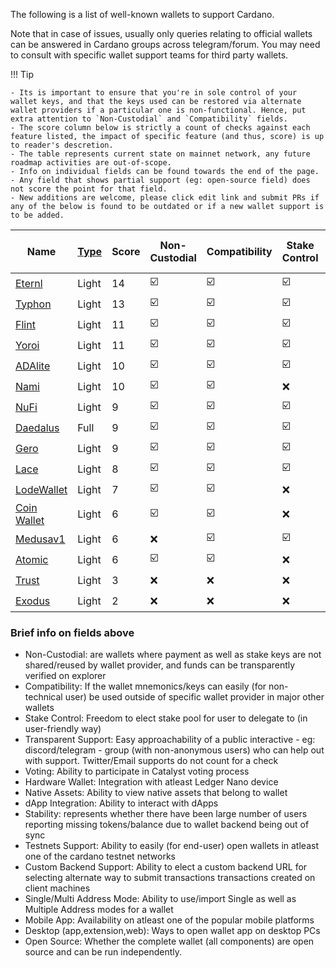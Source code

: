 
The following is a list of well-known wallets to support Cardano.

Note that in case of issues, usually only queries relating to official wallets can be answered in Cardano groups across telegram/forum. You may need to consult with specific wallet support teams for third party wallets.

!!! Tip

    - Its is important to ensure that you're in sole control of your wallet keys, and that the keys used can be restored via alternate wallet providers if a particular one is non-functional. Hence, put extra attention to `Non-Custodial` and `Compatibility` fields.
    - The score column below is strictly a count of checks against each feature listed, the impact of specific feature (and thus, score) is up to reader's descretion.
    - The table represents current state on mainnet network, any future roadmap activities are out-of-scope.
    - Info on individual fields can be found towards the end of the page.
    - Any field that shows partial support (eg: open-source field) does not score the point for that field.
    - New additions are welcome, please click edit link and submit PRs if any of the below is found to be outdated or if a new wallet support is to be added.

|Name         |[Type][1]|Score |Non-Custodial          |Compatibility          |Stake Control          |Transparent Support    |Voting                 |Hardware Wallet        |Native Assets          |dApp Integration       |Stability              |Testnets Support       |Custom Backend Support |Single/Multi Address Mode|Mobile App             |Desktop (app,extension,web)                             |Open Source            |
|-------------|---------|------|-----------------------|-----------------------|-----------------------|-----------------------|-----------------------|-----------------------|-----------------------|-----------------------|-----------------------|-----------------------|-----------------------|-------------------------|-----------------------|--------------------------------------------------------|-----------------------|
|[Eternl]     |Light    |14    |:ballot_box_with_check:|:ballot_box_with_check:|:ballot_box_with_check:|:ballot_box_with_check:|:ballot_box_with_check:|:ballot_box_with_check:|:ballot_box_with_check:|:ballot_box_with_check:|:ballot_box_with_check:|:ballot_box_with_check:|:ballot_box_with_check:|:ballot_box_with_check:  |:ballot_box_with_check:|( :x:,:ballot_box_with_check:,:ballot_box_with_check: ) |:x:                    |
|[Typhon]     |Light    |13    |:ballot_box_with_check:|:ballot_box_with_check:|:ballot_box_with_check:|:ballot_box_with_check:|:ballot_box_with_check:|:ballot_box_with_check:|:ballot_box_with_check:|:ballot_box_with_check:|:ballot_box_with_check:|:ballot_box_with_check:|:ballot_box_with_check:|:ballot_box_with_check:  |:x:                    |( :x:,:ballot_box_with_check:,:ballot_box_with_check: ) |[Partial](https://github.com/StricaHQ)|
|[Flint]      |Light    |11    |:ballot_box_with_check:|:ballot_box_with_check:|:ballot_box_with_check:|:ballot_box_with_check:|:x:                    |:ballot_box_with_check:|:ballot_box_with_check:|:ballot_box_with_check:|:ballot_box_with_check:|:ballot_box_with_check:|:x:                    |:x:                      |:ballot_box_with_check:|( :x:,:ballot_box_with_check:,:ballot_box_with_check: ) |[Partial](https://github.com/dcSpark)|
|[Yoroi]      |Light    |11    |:ballot_box_with_check:|:ballot_box_with_check:|:ballot_box_with_check:|:x:                    |:ballot_box_with_check:|:ballot_box_with_check:|:ballot_box_with_check:|:ballot_box_with_check:|:x:                    |:ballot_box_with_check:|:x:                    |:x:                      |:ballot_box_with_check:|( :x:,:ballot_box_with_check:,:ballot_box_with_check: ) |[:ballot_box_with_check:](https://github.com/emurgo/yoroi-frontend)|
|[ADAlite]    |Light    |10    |:ballot_box_with_check:|:ballot_box_with_check:|:ballot_box_with_check:|:ballot_box_with_check:|:ballot_box_with_check:|:ballot_box_with_check:|:ballot_box_with_check:|:x:                    |:ballot_box_with_check:|:x:                    |:x:                    |:x:                      |:x:                    |( :x:,:x:,:ballot_box_with_check: )                     |[:ballot_box_with_check:](https://github.com/vacuumlabs/adalite)|
|[Nami]       |Light    |10    |:ballot_box_with_check:|:ballot_box_with_check:|:x:                    |:ballot_box_with_check:|:x:                    |:ballot_box_with_check:|:ballot_box_with_check:|:ballot_box_with_check:|:ballot_box_with_check:|:x:                    |:ballot_box_with_check:|:x:                      |:x:                    |( :x:,:ballot_box_with_check:,:x: )                     |[:ballot_box_with_check:](https://github.com/Berry-Pool/nami-wallet)|
|[NuFi]       |Light    |9     |:ballot_box_with_check:|:ballot_box_with_check:|:ballot_box_with_check:|:ballot_box_with_check:|:x:                    |:ballot_box_with_check:|:ballot_box_with_check:|:ballot_box_with_check:|:ballot_box_with_check:|:x:                    |:x:                    |:x:                      |:x:                    |( :x:,:ballot_box_with_check:,:ballot_box_with_check: ) |:x:                    |
|[Daedalus]   |Full     |9     |:ballot_box_with_check:|:ballot_box_with_check:|:ballot_box_with_check:|:x:                    |:ballot_box_with_check:|:ballot_box_with_check:|:ballot_box_with_check:|:x:                    |:x:                    |:ballot_box_with_check:|:x:                    |:x:                      |:x:                    |( :ballot_box_with_check:,:x:,:x: )                     |[:ballot_box_with_check:](https://github.com/input-output-hk/daedalus)|
|[Gero]       |Light    |9     |:ballot_box_with_check:|:ballot_box_with_check:|:ballot_box_with_check:|:ballot_box_with_check:|:x:                    |:ballot_box_with_check:|:ballot_box_with_check:|:x:                    |:ballot_box_with_check:|:x:                    |:x:                    |:x:                      |:ballot_box_with_check:|( :x:,:ballot_box_with_check:,:x: )                     |:x:                    |
|[Lace]       |Light    |8     |:ballot_box_with_check:|:ballot_box_with_check:|:ballot_box_with_check:|:x:                    |:x:                    |:ballot_box_with_check:|:ballot_box_with_check:|:ballot_box_with_check:|:ballot_box_with_check:|:x:                    |:x:                    |:x:                      |:x:                    |( :x:,:ballot_box_with_check:,:x: )                     |:x:                    |
|[LodeWallet] |Light    |7     |:ballot_box_with_check:|:ballot_box_with_check:|:x:                    |:x:                    |:x:                    |:x:                    |:ballot_box_with_check:|:ballot_box_with_check:|:ballot_box_with_check:|:x:                    |:x:                    |:x:                      |:ballot_box_with_check:|( :x:,:ballot_box_with_check:,:x: )                     |:x:                    |
|[Coin Wallet]|Light    |6     |:ballot_box_with_check:|:ballot_box_with_check:|:x:                    |:x:                    |:x:                    |:x:                    |:x:                    |:x:                    |:ballot_box_with_check:|:x:                    |:x:                    |:x:                      |:ballot_box_with_check:|( :ballot_box_with_check:,:x:,:ballot_box_with_check: ) |[:ballot_box_with_check:](https://github.com/CoinSpace/CoinSpace)|
|[Medusav1]   |Light    |6     |:x:                    |:ballot_box_with_check:|:ballot_box_with_check:|:ballot_box_with_check:|:x:                    |:ballot_box_with_check:|:x:                    |:x:                    |:ballot_box_with_check:|:x:                    |:x:                    |:x:                      |:x:                    |( :x:,:x:,:ballot_box_with_check: )                     |:x:                    |
|[Atomic]     |Light    |6     |:ballot_box_with_check:|:ballot_box_with_check:|:x:                    |:ballot_box_with_check:|:x:                    |:x:                    |:x:                    |:x:                    |:ballot_box_with_check:|:x:                    |:x:                    |:x:                      |:ballot_box_with_check:|( :ballot_box_with_check:,:x:,:ballot_box_with_check: ) |:x:                    |
|[Trust]      |Light    |3     |:x:                    |:x:                    |:x:                    |:x:                    |:x:                    |:ballot_box_with_check:|:x:                    |:x:                    |:x:                    |:x:                    |:x:                    |:x:                      |:ballot_box_with_check:|( :x:,:x:,:ballot_box_with_check: )                     |:x:                    |
|[Exodus]     |Light    |2     |:x:                    |:x:                    |:x:                    |:x:                    |:x:                    |:x:                    |:x:                    |:x:                    |:x:                    |:x:                    |:x:                    |:x:                      |:ballot_box_with_check:|( :x:,:x:,:ballot_box_with_check: )                     |:x:                    |


[1]: types.md#software-wallets
[Daedalus]: https://daedaluswallet.io
[Yoroi]: https://yoroi-wallet.com
[ADAlite]: https://www.adalite.io
[NuFi]: https://nu.fi
[Typhon]: https://typhonwallet.io
[Eternl]: https://eternl.io
[Flint]: https://flint-wallet.com
[Medusav1]: https://adawallet.io/
[Nami]: https://namiwallet.io
[Atomic]: https://atomicwallet.io/
[Gero]: https://gerowallet.io
[Exodus]: https://www.exodus.io/
[LodeWallet]: https://lodewallet.io
[Coin Wallet]: https://coin.space
[Lace]: https://lace.io
[Trust]: https://trustwallet.com

### Brief info on fields above

- Non-Custodial: are wallets where payment as well as stake keys are not shared/reused by wallet provider, and funds can be transparently verified on explorer
- Compatibility: If the wallet mnemonics/keys can easily (for non-technical user) be used outside of specific wallet provider in major other wallets
- Stake Control: Freedom to elect stake pool for user to delegate to (in user-friendly way)
- Transparent Support: Easy approachability of a public interactive - eg: discord/telegram - group (with non-anonymous users) who can help out with support. Twitter/Email supports do not count for a check
- Voting: Ability to participate in Catalyst voting process
- Hardware Wallet: Integration with atleast Ledger Nano device
- Native Assets: Ability to view native assets that belong to wallet
- dApp Integration: Ability to interact with dApps
- Stability: represents whether there have been large number of users reporting missing tokens/balance due to wallet backend being out of sync
- Testnets Support: Ability to easily (for end-user) open wallets in atleast one of the cardano testnet networks
- Custom Backend Support: Ability to elect a custom backend URL for selecting alternate way to submit transactions transactions created on client machines
- Single/Multi Address Mode: Ability to use/import Single as well as Multiple Address modes for a wallet
- Mobile App: Availability on atleast one of the popular mobile platforms
- Desktop (app,extension,web): Ways to open wallet app on desktop PCs
- Open Source: Whether the complete wallet (all components) are open source and can be run independently.
